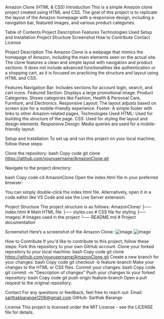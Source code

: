 Amazon Clone (HTML & CSS)
Introduction
This is a simple Amazon clone project created using HTML and CSS. The goal of this project is to replicate the layout of the Amazon homepage with a responsive design, including a navigation bar, featured images, and various product categories.

Table of Contents
Project Description
Features
Technologies Used
Setup and Installation
Project Structure
Screenshot
How to Contribute
Contact
License

Project Description
The Amazon Clone is a webpage that mimics the homepage of Amazon, including the main elements seen on the actual site. The clone features a clean and simple layout with navigation and product sections. It does not include advanced functionalities like authentication or a shopping cart, as it is focused on practicing the structure and layout using HTML and CSS.

Features
Navigation Bar: Includes sections for account login, search, and cart icons.
Featured Section: Displays a large promotional image.
Product Categories: Shows categories like Fashion, Health & Personal Care, Furniture, and Electronics.
Responsive Layout: The layout adjusts based on screen size for a mobile-friendly experience.
Footer: A simple footer with links to other Amazon-related pages.
Technologies Used
HTML: Used for building the structure of the page.
CSS: Used for styling the layout and design elements.
Responsive Design: Media queries are used for a mobile-friendly layout.

Setup and Installation
To set up and run this project on your local machine, follow these steps:

Clone the repository:
bash
Copy code
git clone https://github.com/yourusername/AmazonClone.git

Navigate to the project directory:

bash
Copy code
cd AmazonClone
Open the index.html file in your preferred browser:

You can simply double-click the index.html file.
Alternatively, open it in a code editor like VS Code and use the Live Server extension.

Project Structure
The project structure is as follows:
AmazonClone/
├── index.html        # Main HTML file
├── styles.css        # CSS file for styling
├── images/           # Images used in the project
└── README.md         # Project documentation

Screenshot
Here’s a screenshot of the Amazon Clone:
![image](https://github.com/user-attachments/assets/9f4aa2a8-822b-47f7-b40d-8260d1609e12)
![image](https://github.com/user-attachments/assets/65ef9af4-02cb-4f1a-826a-024b1a07a7a2)



How to Contribute
If you'd like to contribute to this project, follow these steps:
Fork this repository to your own GitHub account.
Clone your forked repository to your local machine:
bash
Copy code
git clone https://github.com/yourusername/AmazonClone.git
Create a new branch for your changes:
bash
Copy code
git checkout -b feature-branch
Make your changes to the HTML or CSS files.
Commit your changes:
bash
Copy code
git commit -m "Description of changes"
Push your changes to your forked repository:
bash
Copy code
git push origin feature-branch
Open a pull request to the original repository.

Contact
For any questions or feedback, feel free to reach out:
Email: sarthakbarange1206@gmail.com
GitHub: Sarthak Barange

License
This project is licensed under the MIT License - see the LICENSE file for details.
